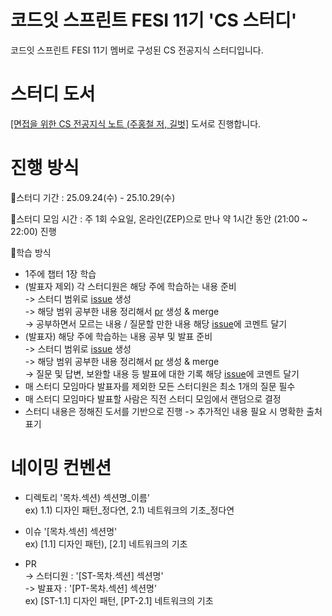 # 코드잇 스프린트 FESI 11기 'CS 스터디'
코드잇 스프린트 FESI 11기 멤버로 구성된 CS 전공지식 스터디입니다.

# 스터디 도서
<a href="https://www.yes24.com/Product/Goods/108887922">[면접을 위한 CS 전공지식 노트 (주홍철 저, 길벗]</a> 도서로 진행합니다.

# 진행 방식
📍스터디 기간
 : 25.09.24(수) - 25.10.29(수)
 
📍스터디 모임 시간
 : 주 1회 수요일, 온라인(ZEP)으로 만나 약 1시간 동안 (21:00 ~ 22:00) 진행

📍학습 방식
- 1주에 챕터 1장 학습
- (발표자 제외) 각 스터디원은 해당 주에 학습하는 내용 준비
  <br>
  -> 스터디 범위로 <a href="https://github.com/mumalaf/CS-Study/issues">issue</a> 생성
  <br>
  -> 해당 범위 공부한 내용 정리해서 <a href="https://github.com/mumalaf/CS-Study/pulls">pr</a> 생성 & merge
  <br>
  -> 공부하면서 모르는 내용 / 질문할 만한 내용 해당 <a href="https://github.com/mumalaf/CS-Study/issues">issue</a>에 코멘트 달기
  <br>
- (발표자) 해당 주에 학습하는 내용 공부 및 발표 준비
  <br>
  -> 스터디 범위로 <a href="https://github.com/mumalaf/CS-Study/issues">issue</a> 생성
  <br>
  -> 해당 범위 공부한 내용 정리해서 <a href="https://github.com/mumalaf/CS-Study/pulls">pr</a> 생성 & merge
  <br>
  -> 질문 및 답변, 보완할 내용 등 발표에 대한 기록 해당 <a href="https://github.com/mumalaf/CS-Study/issues">issue</a>에 코멘트 달기
  <br>
- 매 스터디 모임마다 발표자를 제외한 모든 스터디원은 최소 1개의 질문 필수
- 매 스터디 모임마다 발표할 사람은 직전 스터디 모임에서 랜덤으로 결정
- 스터디 내용은 정해진 도서를 기반으로 진행
  -> 추가적인 내용 필요 시 명확한 출처 표기

# 네이밍 컨벤션
- 디렉토리 '목차.섹션) 섹션명_이름'
  <br>
  ex) 1.1) 디자인 패턴_정다연, 2.1) 네트워크의 기초_정다연
  
- 이슈 '[목차.섹션] 섹션명'
  <br>
  ex) [1.1] 디자인 패턴), [2.1] 네트워크의 기초

- PR
  <br>
  -> 스터디원 : '[ST-목차.섹션] 섹션명'
  <br>
  -> 발표자 : '[PT-목차.섹션] 섹션명'
  <br>
  ex) [ST-1.1] 디자인 패턴, [PT-2.1] 네트워크의 기초
